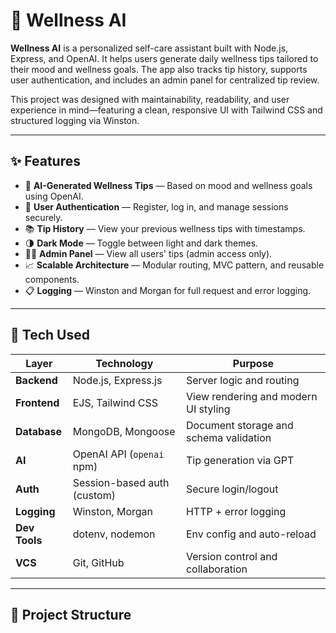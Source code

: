 # 🌿 Wellness AI

**Wellness AI** is a personalized self-care assistant built with Node.js, Express, and OpenAI. It helps users generate daily wellness tips tailored to their mood and wellness goals. The app also tracks tip history, supports user authentication, and includes an admin panel for centralized tip review.

This project was designed with maintainability, readability, and user experience in mind—featuring a clean, responsive UI with Tailwind CSS and structured logging via Winston.

---

## ✨ Features

- 🧘 **AI-Generated Wellness Tips** — Based on mood and wellness goals using OpenAI.
- 🔐 **User Authentication** — Register, log in, and manage sessions securely.
- 📚 **Tip History** — View your previous wellness tips with timestamps.
- 🌗 **Dark Mode** — Toggle between light and dark themes.
- 🧑‍💼 **Admin Panel** — View all users' tips (admin access only).
- 📈 **Scalable Architecture** — Modular routing, MVC pattern, and reusable components.
- 📋 **Logging** — Winston and Morgan for full request and error logging.

---

## 🔧 Tech Used

| Layer         | Technology                  | Purpose                                |
| ------------- | --------------------------- | -------------------------------------- |
| **Backend**   | Node.js, Express.js         | Server logic and routing               |
| **Frontend**  | EJS, Tailwind CSS           | View rendering and modern UI styling   |
| **Database**  | MongoDB, Mongoose           | Document storage and schema validation |
| **AI**        | OpenAI API (`openai` npm)   | Tip generation via GPT                 |
| **Auth**      | Session-based auth (custom) | Secure login/logout                    |
| **Logging**   | Winston, Morgan             | HTTP + error logging                   |
| **Dev Tools** | dotenv, nodemon             | Env config and auto-reload             |
| **VCS**       | Git, GitHub                 | Version control and collaboration      |

---

## 📁 Project Structure
